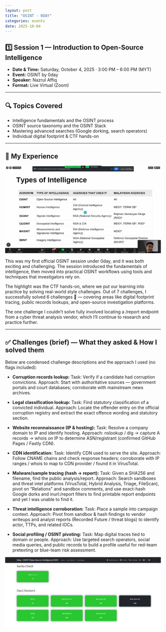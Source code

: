 ```yaml
---
layout: post
title: "OSINT - 0DAY"
categories: events
date: 2025-10-04
---
```


## 1️⃣ Session 1 — Introduction to Open-Source Intelligence
- **Date & Time:** Saturday, October 4, 2025 · 3:00 PM – 6:00 PM (MYT)
- **Event:** OSINT by 0day
- **Speaker:** Nazrul Affiq
- **Format:** Live Virtual (Zoom)

---

## 🔍 Topics Covered
- Intelligence fundamentals and the OSINT process
- OSINT source taxonomy and the OSINT Stack
- Mastering advanced searches (Google dorking, search operators)
- Individual digital footprint & CTF hands-on

---

## 🎯 My Experience

![Session 1](/assets/img/events/osint/sesh1.jpg)

This was my first official OSINT session under 0day, and it was both exciting and challenging. The session introduced the fundamentals of intelligence, then moved into practical OSINT workflows using tools and techniques that investigators rely on.

The highlight was the CTF hands-on, where we put our learning into practice by solving real-world style challenges. Out of 7 challenges, I successfully solved 6 challenges 🎉 — covering areas like digital footprint tracing, public records lookups, and open-source investigation platforms.

The one challenge I couldn’t solve fully involved locating a /report endpoint from a cyber threat analysis vendor, which I’ll continue to research and practice further.

---

## ✅ Challenges (brief) — What they asked & How I solved them

Below are condensed challenge descriptions and the approach I used (no flags included):

- **Corruption records lookup:**
Task: Verify if a candidate had corruption convictions.
Approach: Start with authoritative sources — government portals and court databases; corroborate with mainstream news archives.

- **Legal classification lookup:**
Task: Find statutory classification of a convicted individual.
Approach: Locate the offender entry on the official corruption registry and extract the exact offence wording and statutory section.

- **Website reconnaissance (IP & hosting):**
Task: Resolve a company domain to IP and identify hosting.
Approach: nslookup / dig → capture A records → whois on IP to determine ASN/registrant (confirmed GitHub Pages / Fastly CDN).

- **CDN identification:**
Task: Identify CDN used to serve the site.
Approach: Follow CNAME chains and check response headers; corroborate with IP ranges / whois to map to CDN provider / found it in VirusTotal.

- **Malware/sample tracing (hash → report):**
Task: Given a SHA256 and filename, find the public analysis/report.
Approach: Search sandboxes and threat intel platforms (VirusTotal, Hybrid Analysis, Triage, FileScan), pivot on “Relations” and sandbox comments, and use exact-hash Google dorks and inurl:/report filters to find printable report endpoints and yet I was unable to find it.

- **Threat intelligence corroboration:**
Task: Place a sample into campaign context.
Approach: Pivot from sandbox & hash findings to vendor writeups and analyst reports (Recorded Future / threat blogs) to identify actor, TTPs, and related IOCs.

- **Social profiling / OSINT pivoting:**
Task: Map digital traces tied to domain or people.
Approach: Use targeted search operators, social media queries, and public records to build a profile useful for red-team pretexting or blue-team risk assessment.

![Session 1 Challenges](/assets/img/events/osint/sesh1challenge.jpg)

